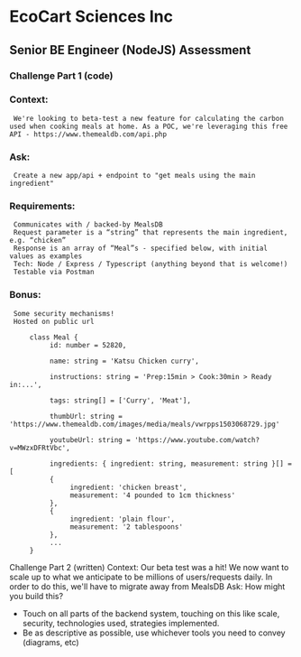 # EcoCart Sciences Inc
## Senior BE Engineer (NodeJS) Assessment

### Challenge Part 1 (code)

### Context: 
     We're looking to beta-test a new feature for calculating the carbon used when cooking meals at home. As a POC, we're leveraging this free API - https://www.themealdb.com/api.php

###  Ask: 
     Create a new app/api + endpoint to "get meals using the main ingredient"

###  Requirements:
     Communicates with / backed-by MealsDB
     Request parameter is a “string” that represents the main ingredient, e.g. “chicken”
     Response is an array of “Meal”s - specified below, with initial values as examples
     Tech: Node / Express / Typescript (anything beyond that is welcome!)
     Testable via Postman

### Bonus:
     Some security mechanisms!
     Hosted on public url

```
     class Meal {
          id: number = 52820,

          name: string = 'Katsu Chicken curry',

          instructions: string = 'Prep:15min > Cook:30min > Ready in:...',

          tags: string[] = ['Curry', 'Meat'],

          thumbUrl: string = 'https://www.themealdb.com/images/media/meals/vwrpps1503068729.jpg'

          youtubeUrl: string = 'https://www.youtube.com/watch?v=MWzxDFRtVbc',

          ingredients: { ingredient: string, measurement: string }[] = [
          {
               ingredient: 'chicken breast',
               measurement: '4 pounded to 1cm thickness'
          },
          {
               ingredient: 'plain flour',
               measurement: '2 tablespoons'
          },
          ...
     }
```
Challenge Part 2 (written)
Context: Our beta test was a hit! We now want to scale up to what we anticipate to be
millions of users/requests daily. In order to do this, we'll have to migrate away from
MealsDB
Ask: How might you build this?
- Touch on all parts of the backend system, touching on this like scale, security,
technologies used, strategies implemented.
- Be as descriptive as possible, use whichever tools you need to convey
(diagrams, etc)